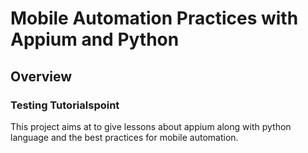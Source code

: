 # Mobile Automation Practices with Appium and Python

## Overview

### Testing Tutorialspoint

This project aims at to give lessons about appium along with python language and the best practices for mobile automation.
